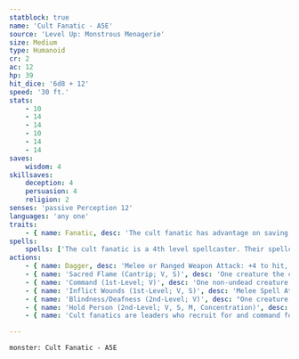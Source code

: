 ```yaml
---
statblock: true
name: 'Cult Fanatic - A5E'
source: 'Level Up: Monstrous Menagerie'
size: Medium
type: Humanoid
cr: 2
ac: 12
hp: 39
hit_dice: '6d8 + 12'
speed: '30 ft.'
stats:
    - 10
    - 14
    - 14
    - 10
    - 14
    - 14
saves:
    wisdom: 4
skillsaves:
    deception: 4
    persuasion: 4
    religion: 2
senses: 'passive Perception 12'
languages: 'any one'
traits:
    - { name: Fanatic, desc: 'The cult fanatic has advantage on saving throws against being charmed or frightened.' }
spells:
    spells: ['The cult fanatic is a 4th level spellcaster. Their spellcasting ability is Wisdom (spell save DC 12, +4 to hit with spell attacks). They have the following cleric spells prepared:', 'Cantrips (at will): light, sacred flame, thaumaturgy', '1st-level (4 slots): ceremony, command, detect evil and good, inflict wounds', '2nd-level (3 slots): blindness/deafness, hold person']
actions:
    - { name: Dagger, desc: 'Melee or Ranged Weapon Attack: +4 to hit, reach 5 ft. or range 20/60 ft., one target. Hit: 4 (1d4 + 2) piercing damage.' }
    - { name: 'Sacred Flame (Cantrip; V, S)', desc: 'One creature the cult fanatic can see within 60 feet makes a DC 12 Dexterity saving throw, taking 4 (1d8) radiant damage on a failure. This spell ignores cover.' }
    - { name: 'Command (1st-Level; V)', desc: 'One non-undead creature the cult fanatic can see within 60 feet that can hear and understand them makes a DC 12 Wisdom saving throw. On a failure, the target uses its next turn to grovel (falling prone and then ending its turn).' }
    - { name: 'Inflict Wounds (1st-Level; V, S)', desc: 'Melee Spell Attack: +4 to hit, reach 5 ft., one creature. Hit: 16 (3d10) necrotic damage.' }
    - { name: 'Blindness/Deafness (2nd-Level; V)', desc: "One creature the cult fanatic can see within 30 feet makes a DC 12 Constitution saving throw. On a failure, the creature is blinded or deafened (cult fanatic's choice) for 1 minute. The creature repeats the saving throw at the end of each of its turns, ending the effect on a success." }
    - { name: 'Hold Person (2nd-Level; V, S, M, Concentration)', desc: 'One humanoid the cult fanatic can see within 60 feet makes a DC 12 Wisdom saving throw. On a failure, the target is paralyzed for 1 minute. The target repeats the saving throw at the end of each of its turns, ending the effect on a success.' }
    - { name: 'Cult fanatics are leaders who recruit for and command forbidden cults', desc: 'They have either been granted real spellcasting abilities by the dark forces they serve, or they have twisted their pre-existing magical abilities to the service of their cause.' }

---
```

```statblock
monster: Cult Fanatic - A5E
```
